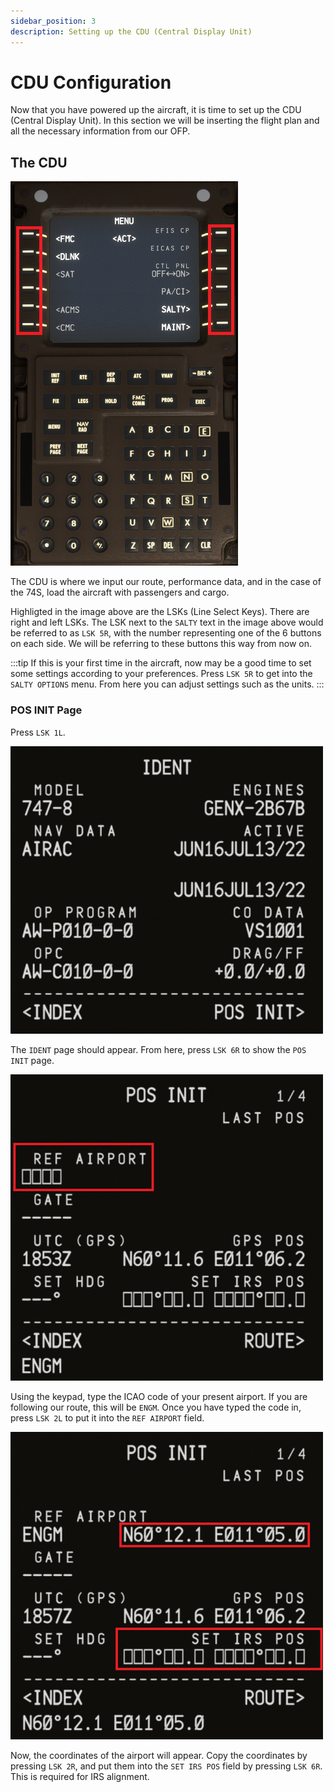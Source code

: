 ```yaml
---
sidebar_position: 3
description: Setting up the CDU (Central Display Unit)
---
```


# CDU Configuration

Now that you have powered up the aircraft, it is time to set up the CDU (Central Display Unit). In this section we will be inserting the flight plan and all the necessary information from our OFP.


## The CDU
![CDU](../assets/bg/cdu.png)

The CDU is where we input our route, performance data, and in the case of the 74S, load the aircraft with passengers and cargo.

Highligted in the image above are the LSKs (Line Select Keys). There are right and left LSKs. The LSK next to the `SALTY` text in the image above would be referred to as `LSK 5R`, with the number representing one of the 6 buttons on each side. We will be referring to these buttons this way from now on.

:::tip
If this is your first time in the aircraft, now may be a good time to set some settings according to your preferences. Press `LSK 5R` to get into the `SALTY OPTIONS` menu. From here you can adjust settings such as the units.
:::

### POS INIT Page

Press `LSK 1L`.

![Ident](../assets/bg/ident.png)

The `IDENT` page should appear. From here, press `LSK 6R` to show the `POS INIT` page.

![Pos Init](../assets/bg/pos-init.png)

Using the keypad, type the ICAO code of your present airport. If you are following our route, this will be `ENGM`. Once you have typed the code in, press `LSK 2L` to put it into the `REF AIRPORT` field.

![Pos Init Coords](../assets/bg/pos-init-coords.png)

Now, the coordinates of the airport will appear. Copy the coordinates by pressing `LSK 2R`, and put them into the `SET IRS POS` field by pressing `LSK 6R`. This is required for IRS alignment.